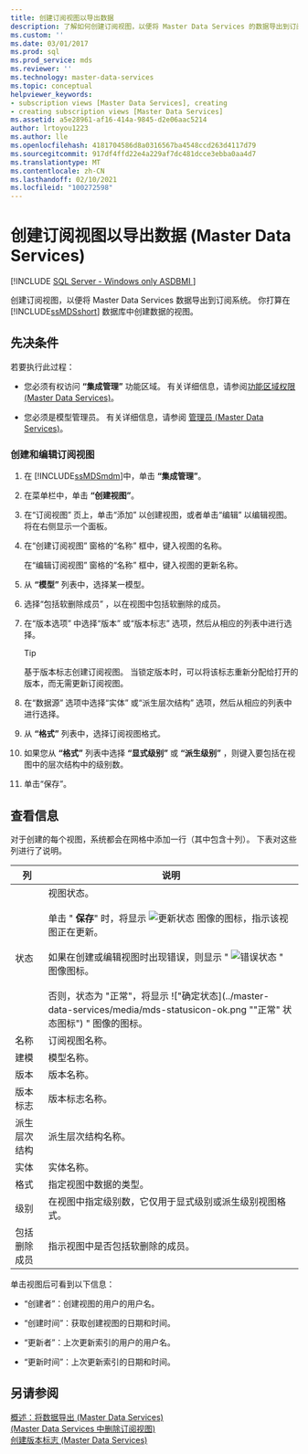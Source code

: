 ```yaml
---
title: 创建订阅视图以导出数据
description: 了解如何创建订阅视图，以便将 Master Data Services 的数据导出到订阅系统，从而创建数据的视图。
ms.custom: ''
ms.date: 03/01/2017
ms.prod: sql
ms.prod_service: mds
ms.reviewer: ''
ms.technology: master-data-services
ms.topic: conceptual
helpviewer_keywords:
- subscription views [Master Data Services], creating
- creating subscription views [Master Data Services]
ms.assetid: a5e28961-af16-414a-9845-d2e06aac5214
author: lrtoyou1223
ms.author: lle
ms.openlocfilehash: 4181704586d8a0316567ba4548ccd263d4117d79
ms.sourcegitcommit: 917df4ffd22e4a229af7dc481dcce3ebba0aa4d7
ms.translationtype: MT
ms.contentlocale: zh-CN
ms.lasthandoff: 02/10/2021
ms.locfileid: "100272598"
---
```

# <a name="create-a-subscription-view-to-export-data-master-data-services"></a>创建订阅视图以导出数据 (Master Data Services)

[!INCLUDE [SQL Server - Windows only ASDBMI  ](../includes/applies-to-version/sql-windows-only-asdbmi.md)]

  创建订阅视图，以便将 Master Data Services 数据导出到订阅系统。 你打算在 [!INCLUDE[ssMDSshort](../includes/ssmdsshort-md.md)] 数据库中创建数据的视图。  
  
## <a name="prerequisites"></a>先决条件  
 若要执行此过程：  
  
-   您必须有权访问 **“集成管理”** 功能区域。 有关详细信息，请参阅[功能区域权限 (Master Data Services)](../master-data-services/functional-area-permissions-master-data-services.md)。  
  
-   您必须是模型管理员。 有关详细信息，请参阅 [管理员 &#40;Master Data Services&#41;](../master-data-services/administrators-master-data-services.md)。  
  
### <a name="to-create-and-edit-a-subscription-view"></a>创建和编辑订阅视图  
  
1.  在 [!INCLUDE[ssMDSmdm](../includes/ssmdsmdm-md.md)]中，单击 **“集成管理”**。  
  
2.  在菜单栏中，单击 **“创建视图”**。  
  
3.  在“订阅视图”  页上，单击“添加”  以创建视图，或者单击“编辑”  以编辑视图。 将在右侧显示一个面板。  
  
4.  在“创建订阅视图”  窗格的“名称”  框中，键入视图的名称。  
  
     在“编辑订阅视图”  窗格的“名称”  框中，键入视图的更新名称。  
  
5.  从 **“模型”** 列表中，选择某一模型。  
  
6.  选择“包括软删除成员” ，以在视图中包括软删除的成员。  
  
7.  在“版本选项”  中选择“版本”  或“版本标志” 选项，然后从相应的列表中进行选择。  
  
    > [!TIP]  
    >  基于版本标志创建订阅视图。 当锁定版本时，可以将该标志重新分配给打开的版本，而无需更新订阅视图。  
  
8.  在“数据源”  选项中选择“实体”  或“派生层次结构”  选项，然后从相应的列表中进行选择。  
  
9. 从 **“格式”** 列表中，选择订阅视图格式。  
  
10. 如果您从 **“格式”** 列表中选择 **“显式级别”** 或 **“派生级别”** ，则键入要包括在视图中的层次结构中的级别数。  
  
11. 单击“保存”。  
  
## <a name="view-information"></a>查看信息  
 对于创建的每个视图，系统都会在网格中添加一行（其中包含十列）。 下表对这些列进行了说明。  
  
|列|说明|  
|------------|-----------------|  
|状态|视图状态。<br /><br /> 单击 " **保存**" 时，将显示 ![更新状态](../master-data-services/media/mds-statusicon-updating.png "用于更新状态的图标") 图像的图标，指示该视图正在更新。<br /><br /> 如果在创建或编辑视图时出现错误，则显示 " ![错误状态](../master-data-services/media/mds-statusicon-error.png "错误状态图标") " 图像图标。<br /><br /> 否则，状态为 "正常"，将显示 !["确定状态](../master-data-services/media/mds-statusicon-ok.png ""正常" 状态图标") " 图像的图标。|  
|名称|订阅视图名称。|  
|建模|模型名称。|  
|版本|版本名称。|  
|版本标志|版本标志名称。|  
|派生层次结构|派生层次结构名称。|  
|实体|实体名称。|  
|格式|指定视图中数据的类型。|  
|级别|在视图中指定级别数，它仅用于显式级别或派生级别视图格式。|  
|包括删除成员|指示视图中是否包括软删除的成员。|  
  
 单击视图后可看到以下信息：  
  
-   “创建者”：创建视图的用户的用户名。  
  
-   “创建时间”：获取创建视图的日期和时间。  
  
-   “更新者”：上次更新索引的用户的用户名。  
  
-   “更新时间”：上次更新索引的日期和时间。  
  
## <a name="see-also"></a>另请参阅  
 [概述：将数据导出 &#40;Master Data Services&#41;](../master-data-services/overview-exporting-data-master-data-services.md)   
 [&#40;Master Data Services 中删除订阅视图&#41;](../master-data-services/delete-a-subscription-view-master-data-services.md)   
 [创建版本标志 (Master Data Services)](../master-data-services/create-a-version-flag-master-data-services.md)  
  
  
